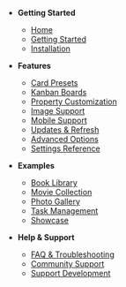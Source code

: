 <!-- _sidebar.md -->

* <i class="ph ph-book-open-text"></i> **Getting Started**
  * [<i class="ph ph-house"></i> Home](/)
  * [<i class="ph ph-rocket-launch"></i> Getting Started](getting-started.md)
  * [<i class="ph ph-gear-six"></i> Installation](installation.md)

* <i class="ph ph-star"></i> **Features**
  * [<i class="ph ph-squares-four"></i> Card Presets](features/presets.md)
  * [<i class="ph ph-kanban"></i> Kanban Boards](features/kanban.md)
  * [<i class="ph ph-sliders"></i> Property Customization](features/properties.md)
  * [<i class="ph ph-image"></i> Image Support](features/images.md)
  * [<i class="ph ph-device-mobile"></i> Mobile Support](features/mobile.md)
  * [<i class="ph ph-arrows-clockwise"></i> Updates & Refresh](features/dynamic-updates.md)
  * [<i class="ph ph-lightning"></i> Advanced Options](features/advanced-options.md)
  * [<i class="ph ph-gear"></i> Settings Reference](settings-reference.md)

* <i class="ph ph-list-checks"></i> **Examples**
  * [<i class="ph ph-books"></i> Book Library](examples/books.md)
  * [<i class="ph ph-film-strip"></i> Movie Collection](examples/movies.md)
  * [<i class="ph ph-camera"></i> Photo Gallery](examples/photos.md)
  * [<i class="ph ph-check-square"></i> Task Management](examples/tasks.md)
  * [<i class="ph ph-camera"></i> Showcase](showcase.md)

* <i class="ph ph-question"></i> **Help & Support**
  * [<i class="ph ph-question"></i> FAQ & Troubleshooting](faq.md)
  * [<i class="ph ph-chats-circle"></i> Community Support](https://github.com/Sophokles187/data-cards/issues)
  * [<i class="ph ph-coffee"></i> Support Development](https://ko-fi.com/sophokles)
